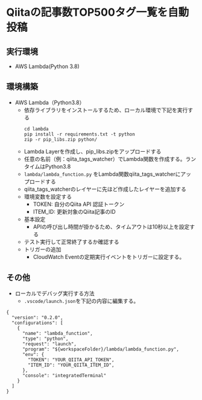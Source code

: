 # Qiitaの記事数TOP500タグ一覧を自動投稿
## 実行環境
- AWS Lambda(Python 3.8)

## 環境構築
- AWS Lambda（Python3.8）
  - 依存ライブラリをインストールするため、ローカル環境で下記を実行する
    ```
    cd lambda
    pip install -r requirements.txt -t python
    zip -r pip_libs.zip python/
    ```
  - Lambda Layerを作成し、pip_libs.zipをアップロードする
  - 任意の名前（例：qiita_tags_watcher）でLambda関数を作成する。ランタイムはPython3.8
  - `lambda/lambda_function.py` をLambda関数qiita_tags_watcherにアップロードする
  - qiita_tags_watcherのレイヤーに先ほど作成したレイヤーを追加する
  - 環境変数を設定する
    - TOKEN: 自分のQiita API 認証トークン
    - ITEM_ID: 更新対象のQiita記事のID
  - 基本設定
    - APIの呼び出し時間が掛かるため、タイムアウトは10秒以上を設定する
  - テスト実行して正常終了するか確認する
  - トリガーの追加
    - CloudWatch Eventの定期実行イベントをトリガーに設定する。

## その他
- ローカルでデバッグ実行する方法
  - `.vscode/launch.json`を下記の内容に編集する。
```
{
  "version": "0.2.0",
  "configurations": [
    {
      "name": "lambda_function",
      "type": "python",
      "request": "launch",
      "program": "${workspaceFolder}/lambda/lambda_function.py",
      "env": {
        "TOKEN": "YOUR_QIITA_API_TOKEN",
        "ITEM_ID": "YOUR_QIITA_ITEM_ID",
      },
      "console": "integratedTerminal"
    }
  ]
}
```